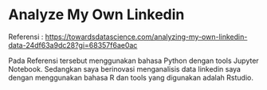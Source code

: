 # Analyze My Own Linkedin
Referensi : https://towardsdatascience.com/analyzing-my-own-linkedin-data-24df63a9dc28?gi=68357f6ae0ac

Pada Referensi tersebut menggunakan bahasa Python dengan tools Jupyter Notebook. Sedangkan saya berinovasi menganalisis data linkedin saya dengan menggunakan bahasa R dan tools yang digunakan adalah Rstudio.
